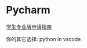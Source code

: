# Pycharm

[学生专业版申请指南](https://blog.jetbrains.com/zh-hans/blog/2022/08/24/2022-jetbrains-student-program/)

你的其它选择: python in vscode
